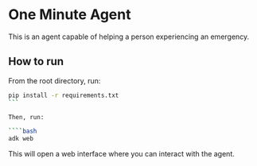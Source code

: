 # One Minute Agent

This is an agent capable of helping a person experiencing an emergency.

## How to run

From the root directory, run:

````bash
pip install -r requirements.txt
```

Then, run:

````bash
adk web
````

This will open a web interface where you can interact with the agent.